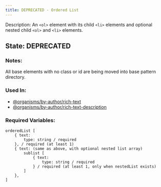 ```yaml
---
title: DEPRECATED - Ordered List
---
```

Description: An `<ol>`  element with its child `<li>` elements and optional nested child `<ol>` and `<li>` elements.

## State: DEPRECATED

### Notes:
All base elements with no class or id are being moved into base pattern directory.

### Used In:
- [@organisms/by-author/rich-text](/?p=organisms-rich-text)
- [@organisms/by-author/rich-text-description](/?p=organisms-rich-text-description)

### Required Variables:
~~~
orderedList [
    { text:
        type: string / required
    }, / required (at least 1)
    { text: (same as above, with optional nested list array)
        sublist [
            { text:
                type: string / required
            } / required (at least 1, only when nestedList exists)
        ]
    },
]
~~~
